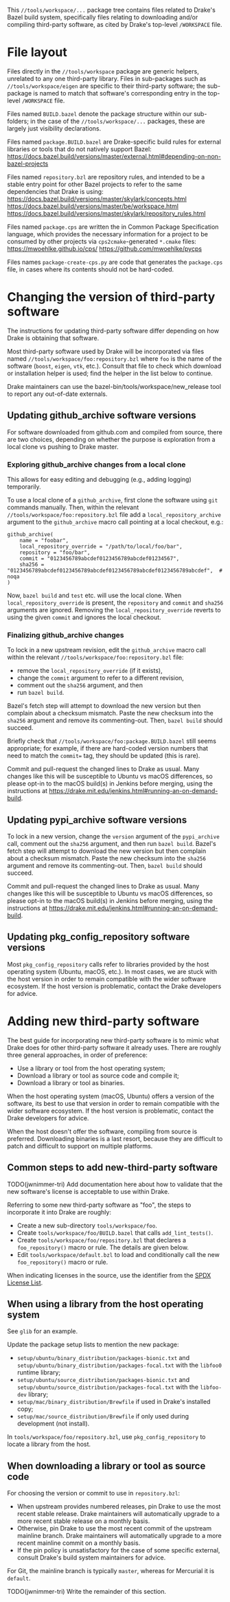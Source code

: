 
This `//tools/workspace/...` package tree contains files related to Drake's
Bazel build system, specifically files relating to downloading and/or compiling
third-party software, as cited by Drake's top-level `/WORKSPACE` file.

# File layout

Files directly in the `//tools/workspace` package are generic helpers,
unrelated to any one third-party library.  Files in sub-packages such as
`//tools/workspace/eigen` are specific to their third-party software; the
sub-package is named to match that software's corresponding entry in the
top-level `/WORKSPACE` file.

Files named `BUILD.bazel` denote the package structure within our sub-folders;
in the case of the `//tools/workspace/...` packages, these are largely just
visibility declarations.

Files named `package.BUILD.bazel` are Drake-specific build rules for external
libraries or tools that do not natively support Bazel:
  https://docs.bazel.build/versions/master/external.html#depending-on-non-bazel-projects

Files named `repository.bzl` are repository rules, and intended to be a stable
entry point for other Bazel projects to refer to the same dependencies that
Drake is using:
  https://docs.bazel.build/versions/master/skylark/concepts.html
  https://docs.bazel.build/versions/master/be/workspace.html
  https://docs.bazel.build/versions/master/skylark/repository_rules.html

Files named `package.cps` are written the in Common Package Specification
language, which provides the necessary information for a project to be consumed
by other projects via `cps2cmake`-generated `*.cmake` files:
  https://mwoehlke.github.io/cps/
  https://github.com/mwoehlke/pycps

Files names `package-create-cps.py` are code that generates the `package.cps`
file, in cases where its contents should not be hard-coded.

# Changing the version of third-party software

The instructions for updating third-party software differ depending on how
Drake is obtaining that software.

Most third-party software used by Drake will be incorporated via files named
`//tools/workspace/foo:repository.bzl` where `foo` is the name of the software
(`boost`, `eigen`, `vtk`, etc.).  Consult that file to check which download or
installation helper is used; find the helper in the list below to continue.

Drake maintainers can use the bazel-bin/tools/workspace/new_release tool to
report any out-of-date externals.

## Updating github_archive software versions

For software downloaded from github.com and compiled from source, there are two
choices, depending on whether the purpose is exploration from a local clone vs
pushing to Drake master.

### Exploring github_archive changes from a local clone

This allows for easy editing and debugging (e.g., adding logging) temporarily.

To use a local clone of a `github_archive`, first clone the software using
`git` commands manually.  Then, within the relevant
`//tools/workspace/foo:repository.bzl` file add a `local_repository_archive`
argument to the `github_archive` macro call pointing at a local checkout, e.g.:

    github_archive(
        name = "foobar",
        local_repository_override = "/path/to/local/foo/bar",
        repository = "foo/bar",
        commit = "0123456789abcdef0123456789abcdef01234567",
        sha256 = "0123456789abcdef0123456789abcdef0123456789abcdef0123456789abcdef",  # noqa
    )

Now, `bazel build` and `test` etc. will use the local clone.  When
`local_repository_override` is present, the `repository` and `commit` and
`sha256` arguments are ignored.  Removing the `local_repository_override`
reverts to using the given `commit` and ignores the local checkout.

### Finalizing github_archive changes

To lock in a new upstream revision, edit the `github_archive` macro call within
the relevant `//tools/workspace/foo:repository.bzl` file:

- remove the `local_repository_override` (if it exists),
- change the `commit` argument to refer to a different revision,
- comment out the `sha256` argument, and then
- run `bazel build`.

Bazel's fetch step will attempt to download the new version but then complain
about a checksum mismatch.  Paste the new checksum into the `sha256` argument
and remove its commenting-out.  Then, `bazel build` should succeed.

Briefly check that `//tools/workspace/foo:package.BUILD.bazel` still seems
appropriate; for example, if there are hard-coded version numbers that need to
match the `commit=` tag, they should be updated (this is rare).

Commit and pull-request the changed lines to Drake as usual.  Many changes like
this will be susceptible to Ubuntu vs macOS differences, so please opt-in to
the macOS build(s) in Jenkins before merging, using the instructions at
https://drake.mit.edu/jenkins.html#running-an-on-demand-build.

## Updating pypi_archive software versions

To lock in a new version, change the `version` argument of the `pypi_archive`
call, comment out the `sha256` argument, and then run `bazel build`.  Bazel's
fetch step will attempt to download the new version but then complain about a
checksum mismatch.  Paste the new checksum into the `sha256` argument and
remove its commenting-out.  Then, `bazel build` should succeed.

Commit and pull-request the changed lines to Drake as usual.  Many changes like
this will be susceptible to Ubuntu vs macOS differences, so please opt-in to
the macOS build(s) in Jenkins before merging, using the instructions at
https://drake.mit.edu/jenkins.html#running-an-on-demand-build.

## Updating pkg_config_repository software versions

Most `pkg_config_repository` calls refer to libraries provided by the host
operating system (Ubuntu, macOS, etc.).  In most cases, we are stuck with the
host version in order to remain compatible with the wider software ecosystem.
If the host version is problematic, contact the Drake developers for advice.

# Adding new third-party software

The best guide for incorporating new third-party software is to mimic what
Drake does for other third-party software it already uses.  There are roughly
three general approaches, in order of preference:

- Use a library or tool from the host operating system;
- Download a library or tool as source code and compile it;
- Download a library or tool as binaries.

When the host operating system (macOS, Ubuntu) offers a version of the
software, its best to use that version in order to remain compatible with the
wider software ecosystem.  If the host version is problematic, contact the
Drake developers for advice.

When the host doesn't offer the software, compiling from source is preferred.
Downloading binaries is a last resort, because they are difficult to patch and
difficult to support on multiple platforms.

## Common steps to add new-third-party software

TODO(jwnimmer-tri) Add documentation here about how to validate that the new
software's license is acceptable to use within Drake.

Referring to some new third-party software as "foo", the steps to incorporate
it into Drake are roughly:

- Create a new sub-directory `tools/workspace/foo`.
- Create `tools/workspace/foo/BUILD.bazel` that calls `add_lint_tests()`.
- Create `tools/workspace/foo/repository.bzl` that declares a
  `foo_repository()` macro or rule.  The details are given below.
- Edit `tools/workspace/default.bzl` to load and conditionally call the new
  `foo_repository()` macro or rule.

When indicating licenses in the source, use the identifier from the
[SPDX License List](https://spdx.org/licenses/).

## When using a library from the host operating system

See `glib` for an example.

Update the package setup lists to mention the new package:

- `setup/ubuntu/binary_distribution/packages-bionic.txt` and
  `setup/ubuntu/binary_distribution/packages-focal.txt` with the `libfoo0`
  runtime library;
- `setup/ubuntu/source_distribution/packages-bionic.txt` and
  `setup/ubuntu/source_distribution/packages-focal.txt` with the `libfoo-dev`
  library;
- `setup/mac/binary_distribution/Brewfile` if used in Drake's installed copy;
- `setup/mac/source_distribution/Brewfile` if only used during development (not
  install).

In `tools/workspace/foo/repository.bzl`, use `pkg_config_repository` to locate
a library from the host.

## When downloading a library or tool as source code

For choosing the version or commit to use in `repository.bzl`:

* When upstream provides numbered releases, pin Drake to use the most recent
stable release. Drake maintainers will automatically upgrade to a more recent
stable release on a monthly basis.
* Otherwise, pin Drake to use the most recent commit of the upstream mainline
branch. Drake maintainers will automatically upgrade to a more recent mainline
commit on a monthly basis.
* If the pin policy is unsatisfactory for the case of some specific external,
consult Drake's build system maintainers for advice.

For Git, the mainline branch is typically `master`, whereas for Mercurial it is
`default`.

TODO(jwnimmer-tri) Write the remainder of this section.
